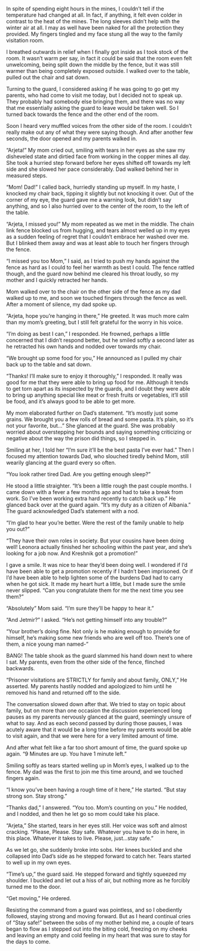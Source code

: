 In spite of spending eight hours in the mines, I couldn’t tell if the temperature had changed at all. In fact, if anything, it felt even colder in contrast to the heat
of the mines. The long sleeves didn’t help with the winter air at all. I may as well have been naked for all the protection they provided. My fingers tingled and my
face stung all the way to the family visitation room.   
   
I breathed outwards in relief when I finally got inside as I took stock of the room. It wasn’t warm per say, in fact it could be said that the room even felt unwelcoming, being split down the middle by the fence, but it was still warmer than being completely exposed outside. I walked over to the table, pulled out the chair and sat down.   
   
Turning to the guard, I considered asking if he was going to go get my parents, who had come to visit me today, but I decided not to speak up. They probably had somebody else bringing them, and there was no way that me essentially asking the guard to leave would be taken well. So I turned back towards the fence and the other end of the room.   
   
Soon I heard very muffled voices from the other side of the room. I couldn’t really make out any of what they were saying though. And after another few seconds, the door opened and my parents walked in.   
   
“Arjeta!” My mom cried out, smiling with tears in her eyes as she saw my disheveled state and dirtied face from working in the copper mines all day. She took a hurried step forward before her eyes shifted off towards my left side and she slowed her pace considerably. Dad walked behind her in measured steps.   
   
“Mom! Dad!” I called back, hurriedly standing up myself. In my haste, I knocked my chair back, tipping it slightly but not knocking it over. Out of the corner of my eye, the guard gave me a warning look, but didn’t say anything, and so I also hurried over to the center of the room, to the left of the table.   
   
“Arjeta, I missed you!” My mom repeated as we met in the middle. The chain link fence blocked us from hugging, and tears almost welled up in my eyes as a sudden feeling of regret that I couldn’t embrace her washed over me. But I blinked them away and was at least able to touch her fingers through the fence.   
   
“I missed you too Mom,” I said, as I tried to push my hands against the fence as hard as I could to feel her warmth as  best I could. The fence rattled though, and the guard now behind me cleared his throat loudly, so my mother and I quickly retracted her hands.   
   
Mom walked over to the chair on the other side of the fence as my dad walked up to me, and soon we touched fingers through the fence as well. After a moment of silence, my dad spoke up.   
   
“Arjeta, hope you’re hanging in there,” He greeted. It was much more calm than my mom’s greeting, but I still felt grateful for the worry in his voice.   
   
“I’m doing as best I can,” I responded. He frowned, perhaps a little concerned that I didn’t respond better, but he smiled softly a second later as he retracted his own hands and nodded over towards my chair.   
   
“We brought up some food for you,” He announced as I pulled my chair back up to the table and sat down.   
   
“Thanks! I’ll make sure to enjoy it thoroughly,” I responded. It really was good for me that they were able to bring up food for me. Although it tends to get torn apart as its inspected by the guards, and I doubt they were able to bring up anything special like meat or fresh fruits or vegetables, it’ll still be food, and it’s always good to be able to get more.   
   
My mom elaborated further on Dad’s statement. “It’s mostly just some grains. We brought you a few rolls of bread and some pasta. It’s plain, so it’s not your favorite, but…” She glanced at the guard. She was probably worried about overstepping her bounds and saying something criticizing or negative about the way the prison did things, so I stepped in.   
   
Smiling at her, I told her “I’m sure it’ll be the best pasta I’ve ever had.” Then I focused my attention towards Dad, who slouched tiredly behind Mom, still wearily glancing at the guard every so often.   
   
“You look rather tired Dad. Are you getting enough sleep?”   
   
He stood a little straighter. “It’s been a little rough the past couple months. I came down with a fever a few months ago and had to take a break from work. So I’ve been working extra hard recently to catch back up.” He glanced back over at the guard again. “It’s my duty as a citizen of Albania.” The guard acknowledged Dad’s statement with a nod.   
   
“I’m glad to hear you’re better. Were the rest of the family unable to help you out?”   
   
“They have their own roles in society. But your cousins have been doing well! Leonora actually finished her schooling within the past year, and she’s looking for a job now. And Kreshnik got a promotion!”   
   
I gave a smile. It was nice to hear they’d been doing well. I wondered if I’d have been able to get a promotion recently if I hadn’t been imprisoned. Or if I’d have been able to help lighten some of the burdens Dad had to carry when he got sick. It made my heart hurt a little, but I made sure the smile never slipped. “Can you congratulate them for me the next time you see them?”   
   
“Absolutely” Mom said. “I’m sure they’ll be happy to hear it.”   
   
“And Jetmir?” I asked. “He’s not getting himself into any trouble?”   
   
“Your brother’s doing fine. Not only is he making enough to provide for himself, he’s making some new friends who are well off too. There’s one of them, a nice young man named-”   
   
BANG! The table shook as the guard slammed his hand down next to where I sat. My parents, even from the other side of the fence, flinched backwards.   
   
“Prisoner visitations are STRICTLY for family and about family, ONLY,” He asserted. My parents hastily nodded and apologized to him until he removed his hand and returned off to the side.   
   
The conversation slowed down after that. We tried to stay on topic about family, but on more than one occasion the discussion experienced long pauses as my parents nervously glanced at the guard, seemingly unsure of what to say. And as each second passed by during those pauses, I was acutely aware that it would be a long time before my parents would be able to visit again, and that we were here for a very limited amount of time.   
   
And after what felt like a far too short amount of time, the guard spoke up again. “9 Minutes are up. You have 1 minute left.”   
   
Smiling softly as tears started welling up in Mom’s eyes, I walked up to the fence. My dad was the first to join me this time around, and we touched fingers again.   
   
“I know you’ve been having a rough time of it here,” He started. “But stay strong son. Stay strong.”   
   
“Thanks dad,” I answered. “You too. Mom’s counting on you.” He nodded, and I nodded, and then he let go so mom could take his place.   
   
“Arjeta,” She started, tears in her eyes still. Her voice was soft and almost cracking. “Please, Please. Stay safe. Whatever you have to do in here, in this place. Whatever it takes to live. Please, just…stay safe.”   
   
As we let go, she suddenly broke into sobs. Her knees buckled and she collapsed into Dad’s side as he stepped forward to catch her. Tears started to well up  in my own eyes.   
   
“Time’s up,” the guard said. He stepped forward and tightly squeezed my shoulder. I buckled and let out a hiss of air, but nothing more as he forcibly turned me to the door.   
   
“Get moving,” He ordered.    
   
Resisting the command from a guard was pointless, and so I obediently followed, staying strong and moving forward. But as I heard continual cries of “Stay safe!” between the sobs of my mother behind me, a couple of tears began to flow as I stepped out into the biting cold, freezing on my cheeks and leaving an empty and cold feeling in my heart that was sure to stay for the days to come.   
